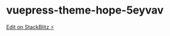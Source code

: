 # vuepress-theme-hope-5eyvav

[Edit on StackBlitz ⚡️](https://stackblitz.com/edit/vuepress-theme-hope-5eyvav)